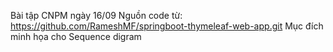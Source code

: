 Bài tập CNPM ngày 16/09
Nguồn code từ: https://github.com/RameshMF/springboot-thymeleaf-web-app.git 
Mục đích minh họa cho Sequence digram
